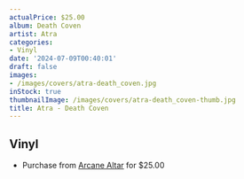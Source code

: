 ```yaml
---
actualPrice: $25.00
album: Death Coven
artist: Atra
categories:
- Vinyl
date: '2024-07-09T00:40:01'
draft: false
images:
- /images/covers/atra-death_coven.jpg
inStock: true
thumbnailImage: /images/covers/atra-death_coven-thumb.jpg
title: Atra - Death Coven
---
```


## Vinyl
* Purchase from [Arcane Altar](https://arcanealtar.bigcartel.com/product/atra-death-coven-12-lp) for $25.00
